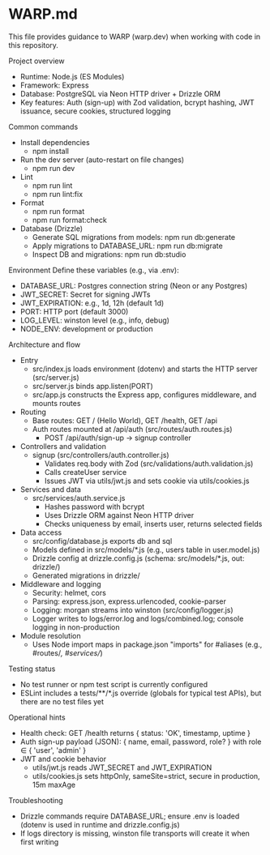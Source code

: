 # WARP.md

This file provides guidance to WARP (warp.dev) when working with code in this repository.

Project overview
- Runtime: Node.js (ES Modules)
- Framework: Express
- Database: PostgreSQL via Neon HTTP driver + Drizzle ORM
- Key features: Auth (sign-up) with Zod validation, bcrypt hashing, JWT issuance, secure cookies, structured logging

Common commands
- Install dependencies
  - npm install
- Run the dev server (auto-restart on file changes)
  - npm run dev
- Lint
  - npm run lint
  - npm run lint:fix
- Format
  - npm run format
  - npm run format:check
- Database (Drizzle)
  - Generate SQL migrations from models: npm run db:generate
  - Apply migrations to DATABASE_URL: npm run db:migrate
  - Inspect DB and migrations: npm run db:studio

Environment
Define these variables (e.g., via .env):
- DATABASE_URL: Postgres connection string (Neon or any Postgres)
- JWT_SECRET: Secret for signing JWTs
- JWT_EXPIRATION: e.g., 1d, 12h (default 1d)
- PORT: HTTP port (default 3000)
- LOG_LEVEL: winston level (e.g., info, debug)
- NODE_ENV: development or production

Architecture and flow
- Entry
  - src/index.js loads environment (dotenv) and starts the HTTP server (src/server.js)
  - src/server.js binds app.listen(PORT)
  - src/app.js constructs the Express app, configures middleware, and mounts routes
- Routing
  - Base routes: GET / (Hello World), GET /health, GET /api
  - Auth routes mounted at /api/auth (src/routes/auth.routes.js)
    - POST /api/auth/sign-up → signup controller
- Controllers and validation
  - signup (src/controllers/auth.controller.js)
    - Validates req.body with Zod (src/validations/auth.validation.js)
    - Calls createUser service
    - Issues JWT via utils/jwt.js and sets cookie via utils/cookies.js
- Services and data
  - src/services/auth.service.js
    - Hashes password with bcrypt
    - Uses Drizzle ORM against Neon HTTP driver
    - Checks uniqueness by email, inserts user, returns selected fields
- Data access
  - src/config/database.js exports db and sql
  - Models defined in src/models/*.js (e.g., users table in user.model.js)
  - Drizzle config at drizzle.config.js (schema: src/models/*.js, out: drizzle/)
  - Generated migrations in drizzle/
- Middleware and logging
  - Security: helmet, cors
  - Parsing: express.json, express.urlencoded, cookie-parser
  - Logging: morgan streams into winston (src/config/logger.js)
  - Logger writes to logs/error.log and logs/combined.log; console logging in non-production
- Module resolution
  - Uses Node import maps in package.json "imports" for #aliases (e.g., #routes/*, #services/*)

Testing status
- No test runner or npm test script is currently configured
- ESLint includes a tests/**/*.js override (globals for typical test APIs), but there are no test files yet

Operational hints
- Health check: GET /health returns { status: 'OK', timestamp, uptime }
- Auth sign-up payload (JSON): { name, email, password, role? } with role ∈ { 'user', 'admin' }
- JWT and cookie behavior
  - utils/jwt.js reads JWT_SECRET and JWT_EXPIRATION
  - utils/cookies.js sets httpOnly, sameSite=strict, secure in production, 15m maxAge

Troubleshooting
- Drizzle commands require DATABASE_URL; ensure .env is loaded (dotenv is used in runtime and drizzle.config.js)
- If logs directory is missing, winston file transports will create it when first writing
